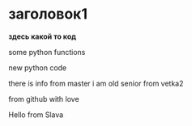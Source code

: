 # заголовок1

**здесь какой то код**

some python functions

new python code

there is info from master
i am old senior from vetka2

from github with love

Hello from Slava
